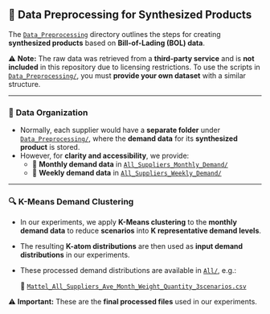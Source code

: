 ## 📂 Data Preprocessing for Synthesized Products

The [`Data_Preprocessing`](Data_Preprocessing/) directory outlines the steps for creating **synthesized products** based on **Bill-of-Lading (BOL) data**.

⚠ **Note:** The raw data was retrieved from a **third-party service** and is **not included** in this repository due to licensing restrictions. To use the scripts in [`Data_Preprocessing/`](Problem_Data/Data_Preprocessing/), you must **provide your own dataset** with a similar structure.

---

### 📌 **Data Organization**
- Normally, each supplier would have a **separate folder** under [`Data_Preprocessing/`](Problem_Data/Data_Preprocessing/), where the **demand data** for its **synthesized product** is stored.
- However, for **clarity and accessibility**, we provide:
  - 📂 **Monthly demand data** in [`All_Suppliers_Monthly_Demand/`](Problem_Data/All_Suppliers_Monthly_Demand/)
  - 📂 **Weekly demand data** in [`All_Suppliers_Weekly_Demand/`](Problem_Data/All_Suppliers_Weekly_Demand/)

---

### 🔍 **K-Means Demand Clustering**
- In our experiments, we apply **K-Means clustering** to the **monthly demand data** to reduce **scenarios** into **K representative demand levels**.
- The resulting **K-atom distributions** are then used as **input demand distributions** in our experiments.
- These processed demand distributions are available in [`All/`](Problem_Data/All/), e.g.:

  📄 [`Mattel_All_Suppliers_Ave_Month_Weight_Quantity_3scenarios.csv`](Problem_Data/All/Mattel_All_Suppliers_Ave_Month_Weight_Quantity_3scenarios.csv)

⚠ **Important:** These are the **final processed files** used in our experiments.

